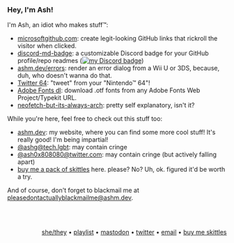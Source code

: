 ### Hey, I'm Ash!

I'm Ash, an idiot who makes stuff™:

- [microsoftgithub.com](https://microsoftgithub.com/usage): create legit-looking GitHub links that rickroll the visitor when clicked.
- [discord-md-badge](https://github.com/ashmonty/discord-md-badge): a customizable Discord badge for your GitHub profile/repo readmes ([![my Discord badge](https://dcbadge.vercel.app/api/shield/406125028065804289?style=flat)](https://github.com/ashmonty/discord-md-badge))
- [ashm.dev/errors](https://ashm.dev/errors): render an error dialog from a Wii U or 3DS, because, duh, who doesn't wanna do that.
- [Twitter 64](https://ashm.dev/twitter64): "tweet" from your "Nintendo™ 64"!
- [Adobe Fonts dl](https://ashm.dev/adobe-fonts-dl): download .otf fonts from any Adobe Fonts Web Project/Typekit URL.
- [neofetch-but-its-always-arch](https://github.com/ashmonty/neofetch-but-its-always-arch): pretty self explanatory, isn't it?


While you're here, feel free to check out this stuff too:
- [ashm.dev](https://ashm.dev/): my website, where you can find some more cool stuff! It's really good! I'm being impartial!
- [@ashg@tech.lgbt](https://tech.lgbt/@ashg): may contain cringe
- [@ash0x808080@twitter.com](https://twitter.com/ash0x808080): may contain cringe (but actively falling apart)
- [buy me a pack of skittles](https://www.buymeacoffee.com/ashm) here. please? No? Uh, ok. figured it'd be worth a try.

And of course, don't forget to blackmail me at [pleasedontactuallyblackmailme@ashm.dev](mailto:pleasedontactuallyblackmailme@ashm.dev).

<br />
<br />
<p align="right"><a target="_blank" href="https://en.pronouns.page/@ashm">she/they</a> • <a target="_blank" href="https://open.spotify.com/playlist/5rx5PZoWqEeaoivwz350Ki?si=9a4197f4dddb40f1">playlist</a> • <a target="_blank" href="https://tech.lgbt/@ashg">mastodon</a> • <a target="_blank" href="https://twitter.com/ash0x808080">twitter</a> • <a target="_blank" href="mailto:hey@ashm.dev">email</a> • <a target="_blank" href="https://www.buymeacoffee.com/ashm">buy me skittles</a></p>
